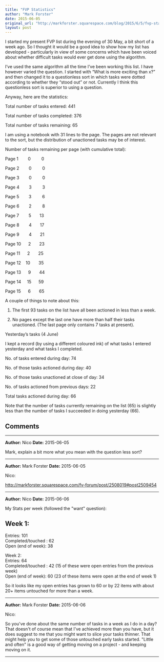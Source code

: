 ```yaml
---
title: "FVP Statistics"
author: "Mark Forster"
date: 2015-06-05
original_url: "http://markforster.squarespace.com/blog/2015/6/5/fvp-statistics.html"
layout: post
---
```


I started my present FVP list during the evening of 30 May, a bit short of a week ago. So I thought it would be a good idea to show how my list has developed - particularly in view of some concerns which have been voiced about whether difficult tasks would ever get done using the algorithm.

I’ve used the same algorithm all the time I’ve been working this list. I have however varied the question. I started with “What is more exciting than x?” and then changed it to a questionless sort in which tasks were dotted according to whether they “stood out” or not. Currently I think this questionless sort is superior to using a question.

Anyway, here are the statistics:

Total number of tasks entered: 441

Total number of tasks completed: 376

Total number of tasks remaining: 65

I am using a notebook with 31 lines to the page. The pages are not relevant to the sort, but the distribution of unactioned tasks may be of interest.

Number of tasks remaining per page (with cumulative total):

Page 1        0         0

Page 2        0         0

Page 3        0         0

Page 4        3         3

Page 5        3         6

Page 6        2         8

Page 7        5       13

Page 8        4       17

Page 9        4       21

Page 10      2       23

Page 11      2       25

Page 12    10       35

Page 13      9       44

Page 14     15      59

Page 15      6       65

A couple of things to note about this:

1) The first 93 tasks on the list have all been actioned in less than a week.

2) No pages except the last one have more than half their tasks unactioned. (The last page only contains 7 tasks at present).

Yesterday’s tasks (4 June)

I kept a record (by using a different coloured ink) of what tasks I entered yesterday and what tasks I completed.

No. of tasks entered during day: 74

No. of those tasks actioned during day: 40

No. of those tasks unactioned at close of day: 34

No. of tasks actioned from previous days: 22

Total tasks actioned during day: 66

Note that the number of tasks currently remaining on the list (65) is slightly less than the number of tasks I succeeded in doing yesterday (66).


## Comments

---

**Author:** Nico
**Date:** 2015-06-05

Mark, explain a bit more what you mean with the question less sort?

---

**Author:** Mark Forster
**Date:** 2015-06-05

Nico:  
  
<http://markforster.squarespace.com/fv-forum/post/2508019#post2509454>

---

**Author:** Nico
**Date:** 2015-06-06

My Stats per week (followed the "want" question):  
  
Week 1:  
-----------  
Entries: 101  
Completed/touched : 62  
Open (end of week): 38  
  
Week 2:  
Entries: 64  
Completed/touched : 42 (15 of these were open entries from the previous week)  
Open (end of week): 60 (23 of these items were open at the end of week 1)  
  
So it looks like my open entries has grown to 60 or by 22 items with about 20+ items untouched for more than a week.

---

**Author:** Mark Forster
**Date:** 2015-06-06

Nico:  
  
So you've done about the same number of tasks in a week as I do in a day? That doesn't of course mean that I've achieved more than you have, but it does suggest to me that you might want to slice your tasks thinner. That might help you to get some of those untouched early tasks started. "Little and often" is a good way of getting moving on a project - and keeping moving on it.

---
